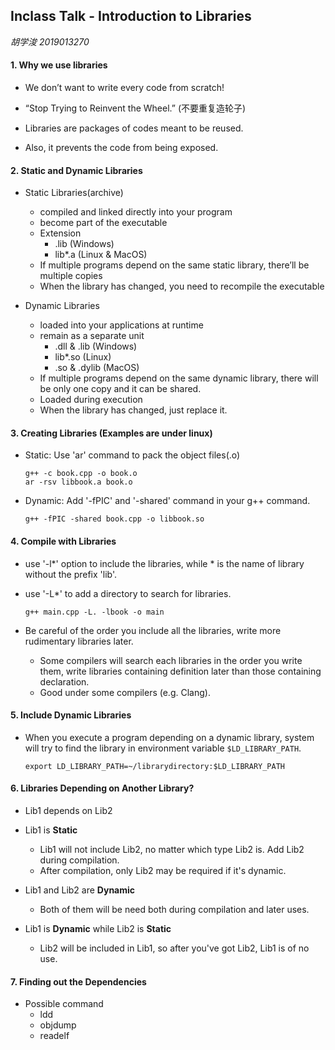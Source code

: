 ## Inclass Talk - Introduction to Libraries

*胡学浚 2019013270*

#### 1. Why we use libraries

* We don’t want to write every code from scratch!

* “Stop Trying to Reinvent the Wheel.” (不要重复造轮子)

* Libraries are packages of codes meant to be reused.

* Also, it prevents the code from being exposed.

#### 2. Static and Dynamic Libraries

* Static Libraries(archive) 
  * compiled and linked directly into your program
  * become part of the executable
  * Extension
    * .lib (Windows)
    * lib*.a (Linux & MacOS)
  * If multiple programs depend on the same static library, there’ll be multiple copies
  * When the library has changed, you need to recompile the executable

* Dynamic Libraries
  * loaded into your applications at runtime
  * remain as a separate unit
    * .dll & .lib (Windows)
    * lib*.so (Linux)
    * .so & .dylib (MacOS)
  * If multiple programs depend on the same dynamic library, there will be only one copy and it can be shared.
  * Loaded during execution
  * When the library has changed, just replace it.

#### 3. Creating Libraries (Examples are under linux)

* Static: Use 'ar' command to pack the object files(.o)

  ```Shell
  g++ -c book.cpp -o book.o
  ar -rsv libbook.a book.o
  ```

* Dynamic: Add '-fPIC' and '-shared' command in your g++ command.

  ```shell
  g++ -fPIC -shared book.cpp -o libbook.so
  ```

#### 4. Compile with Libraries

* use '-l*' option to include the libraries, while * is the name of library without the prefix 'lib'.

* use '-L*' to add a directory to search for libraries.

  ```shell
  g++ main.cpp -L. -lbook -o main
  ```

* Be careful of the order you include all the libraries, write more rudimentary libraries later.
  * Some compilers will search each libraries in the order you write them, write libraries containing definition later than those containing declaration.
  * Good under some compilers (e.g. Clang).

#### 5. Include Dynamic Libraries

* When you execute a program depending on a dynamic library, system will try to find the library in environment variable `$LD_LIBRARY_PATH`.

  ```Shell
  export LD_LIBRARY_PATH=~/librarydirectory:$LD_LIBRARY_PATH
  ```

#### 6.  Libraries Depending on Another Library?

* Lib1 depends on Lib2
* Lib1 is **Static**
  * Lib1 will not include Lib2, no matter which type Lib2 is. Add Lib2 during compilation.
  * After compilation, only Lib2 may be required if it's dynamic.

* Lib1 and Lib2 are  **Dynamic**
  * Both of them will be need both during compilation and later uses.

* Lib1 is **Dynamic** while Lib2 is **Static**
  * Lib2 will be included in Lib1, so after you've got Lib2, Lib1 is of no use.

#### 7. Finding out the Dependencies

* Possible command
  * ldd
  * objdump
  * readelf

